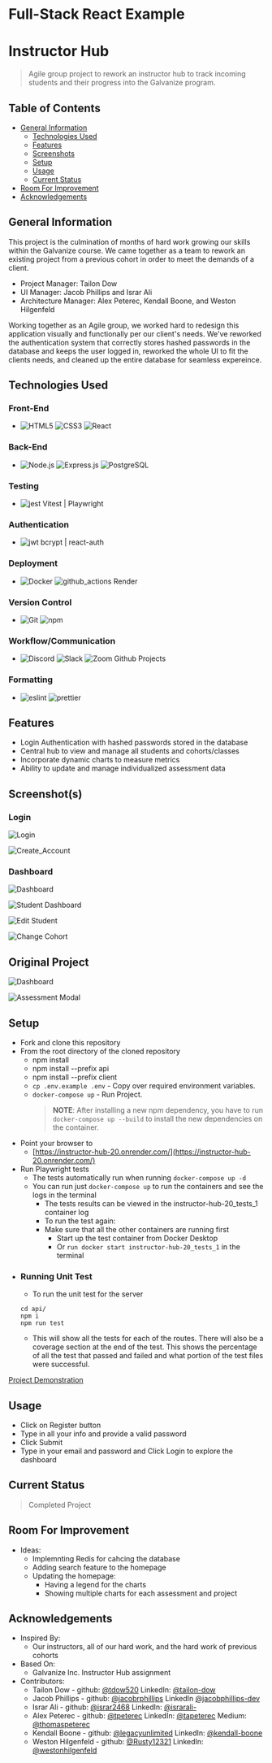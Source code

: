 # Full-Stack React Example

# Instructor Hub

> Agile group project to rework an instructor hub to track incoming students and their progress into the Galvanize program.

## Table of Contents

- [General Information](#general-information)
  - [Technologies Used](#technologies-used)
  - [Features](#features)
  - [Screenshots](#screenshots)
  - [Setup](#setup)
  - [Usage](#usage)
  - [Current Status](#current-status)
- [Room For Improvement](#room-for-improvement)
- [Acknowledgements](#acknowledgements)

## General Information

This project is the culmination of months of hard work growing our skills within the Galvanize course. We came together as a team to rework an existing project from a previous cohort in order to meet the demands of a client.

- Project Manager: Tailon Dow
- UI Manager: Jacob Phillips and Israr Ali
- Architecture Manager: Alex Peterec, Kendall Boone, and Weston Hilgenfeld

Working together as an Agile group, we worked hard to redesign this application visually and functionally per our client's needs. We've reworked the authentication system that correctly stores hashed passwords in the database and keeps the user logged in, reworked the whole UI to fit the clients needs, and cleaned up the entire database for seamless expereince.

## Technologies Used

### Front-End
- ![HTML5](https://img.shields.io/badge/HTML5-E34F26?style=for-the-badge&logo=html5&logoColor=white) ![CSS3](https://img.shields.io/badge/CSS3-1572B6?style=for-the-badge&logo=css3&logoColor=white) ![React](https://img.shields.io/badge/React-20232A?style=for-the-badge&logo=react&logoColor=61DAF)

### Back-End
- ![Node.js](https://img.shields.io/badge/Node.js-43853D?style=for-the-badge&logo=node.js&logoColor=white) ![Express.js](https://img.shields.io/badge/Express.js-404D59?style=for-the-badge) ![PostgreSQL](https://img.shields.io/badge/PostgreSQL-316192?style=for-the-badge&logo=postgresql&logoColor=white)

### Testing
- ![jest](https://img.shields.io/badge/Jest-323330?style=for-the-badge&logo=Jest&logoColor=white) Vitest | Playwright

### Authentication
- ![jwt](https://img.shields.io/badge/json%20web%20tokens-323330?style=for-the-badge&logo=json-web-tokens&logoColor=pink) bcrypt | react-auth

### Deployment
- ![Docker](https://img.shields.io/badge/docker-%230db7ed.svg?style=for-the-badge&logo=docker&logoColor=white) ![github_actions](https://img.shields.io/badge/GitHub_Actions-2088FF?style=for-the-badge&logo=github-actions&logoColor=white) Render 

### Version Control
- ![Git](https://img.shields.io/badge/GIT-E44C30?style=for-the-badge&logo=git&logoColor=white) ![npm](https://img.shields.io/badge/npm-CB3837?style=for-the-badge&logo=npm&logoColor=white)

### Workflow/Communication
- ![Discord](https://img.shields.io/badge/Discord-7289DA?style=for-the-badge&logo=discord&logoColor=white) ![Slack](https://img.shields.io/badge/Slack-4A154B?style=for-the-badge&logo=slack&logoColor=white) ![Zoom](https://img.shields.io/badge/Zoom-2D8CFF?style=for-the-badge&logo=zoom&logoColor=white)  Github Projects

### Formatting
- ![eslint](https://img.shields.io/badge/eslint-3A33D1?style=for-the-badge&logo=eslint&logoColor=white) ![prettier](https://img.shields.io/badge/prettier-1A2C34?style=for-the-badge&logo=prettier&logoColor=F7BA3E)

## Features

- Login Authentication with hashed passwords stored in the database
- Central hub to view and manage all students and cohorts/classes
- Incorporate dynamic charts to measure metrics
- Ability to update and manage individualized assessment data

## Screenshot(s)

### Login

![Login](https://github.com/gschool-blue-ocean/instructor-hub-20/assets/121460844/221a658d-77f4-4532-8607-defd20ae346d)

![Create_Account](https://github.com/gschool-blue-ocean/instructor-hub-20/assets/121460844/c9815872-dddc-40cd-9dc0-1d15c7f1f045)

### Dashboard

![Dashboard](https://github.com/gschool-blue-ocean/instructor-hub-20/assets/121460844/73214644-1cde-4372-8426-7b1c1c4a21cd)
 
![Student Dashboard](https://github.com/gschool-blue-ocean/instructor-hub-20/assets/121460844/f514dee6-94b2-43ff-8daa-7139ab1462ed)

![Edit Student](https://github.com/gschool-blue-ocean/instructor-hub-20/assets/121460844/ffe12a08-f2d1-4646-a0ba-0204f731c33f)

![Change Cohort](https://github.com/gschool-blue-ocean/instructor-hub-20/assets/121460844/96124ed9-235e-4e86-a375-c0604a321dc5)


## Original Project 

![Dashboard](https://github.com/gschool-blue-ocean/instructor-hub-20/assets/121460844/4b4a108c-2b8e-4b94-b6f5-1fac12f1bf80)

![Assessment Modal](https://github.com/gschool-blue-ocean/instructor-hub-20/assets/121460844/828ae242-f946-4e12-a5e8-b978aaf115c1)


## Setup

- Fork and clone this repository
- From the root directory of the cloned repository
  - npm install
  - npm install --prefix api
  - npm install --prefix client
  - `cp .env.example .env` - Copy over required environment variables.
  - `docker-compose up` - Run Project.
    > **NOTE**: After installing a new npm dependency, you have to run `docker-compose up --build` to install the new dependencies on the container.
- Point your browser to
  - [https://instructor-hub-20.onrender.com/](https://instructor-hub-20.onrender.com/)
- Run Playwright tests
	- The tests automatically run when running `docker-compose up -d`
  - You can run just `docker-compose up` to run the containers and see the logs in the terminal
	- The tests results can be viewed in the instructor-hub-20_tests_1 container log
	- To run the test again:
    - Make sure that all the other containers are running first
		- Start up the test container from Docker Desktop
		- Or `run docker start instructor-hub-20_tests_1` in the terminal
- ### Running Unit Test
	- To run the unit test for the server
 	````
  	cd api/
  	npm i
  	npm run test
  	````
  - This will show all the tests for each of the routes.  There will also be a coverage section at the end of the test. This shows the percentage of all the test that passed and failed and what portion of the test files were successful. 


[Project Demonstration](https://instructor-hub-20.onrender.com/)

## Usage

- Click on Register button
- Type in all your info and provide a valid password
- Click Submit
- Type in your email and password and Click Login to explore the dashboard

## Current Status

> Completed Project

## Room For Improvement

- Ideas:
  - Implemnting Redis for cahcing the database
  - Adding search feature to the homepage
  - Updating the homepage:
  	- Having a legend for the charts
  	- Showing multiple charts for each assessment and project

## Acknowledgements

- Inspired By:
  - Our instructors, all of our hard work, and the hard work of previous cohorts
- Based On:
  - Galvanize Inc. Instructor Hub assignment
- Contributors:
  - Tailon Dow - github: [@tdow520](https://github.com/TDow520)  LinkedIn: [@tailon-dow](https://www.linkedin.com/in/tailon-dow/)
  - Jacob Phillips - github: [@jacobrphillips](https://github.com/jacobrphillips)  LinkedIn [@jacobphillips-dev](https://www.linkedin.com/in/jacobphillips-dev/)
  - Israr Ali - github: [@israr2468](https://github.com/israr2468)  LinkedIn: [@israrali-](https://www.linkedin.com/in/israrali-/)
  - Alex Peterec - github: [@tpeterec](https://github.com/tpeterec)  LinkedIn: [@tapeterec](https://www.linkedin.com/in/tapeterec/)  Medium: [@thomaspeterec](https://medium.com/@thomaspeterec)
  - Kendall Boone - github: [@legacyunlimited](https://github.com/legacyunlimited)  LinkedIn: [@kendall-boone](https://www.linkedin.com/in/kendall-boone/)
  - Weston Hilgenfeld - github: [@Rusty12321](https://github.com/Rusty12321)  LinkedIn: [@westonhilgenfeld](https://www.linkedin.com/in/westonhilgenfeld/)

